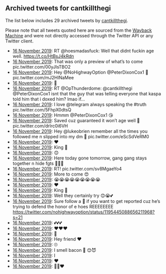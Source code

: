 ## Archived tweets for cantkillthegi

The list below includes 29 archived tweets by
[cantkillthegi](https://twitter.com/cantkillthegi).

Please note that all tweets quoted here are sourced from the
[Wayback Machine](https://web.archive.org) and were not directly accessed through the Twitter API or
any Twitter client.

* [16 November 2019](https://web.archive.org/web/20191116201826/https://twitter.com/cantkillthegi/status/1195798301800427520): RT @hoesmadasfuck: Well that didnt fuckin age well. https://t.co/HtBsJ4kRdn <!--1195798301800427520-->
* [16 November 2019](https://web.archive.org/web/20191116045223/https://twitter.com/cantkillthegi/status/1195561879944364032): That was only a preview of what’s to come pic.twitter.com/00yJIsTBO2 <!--1195561879944364032-->
* [16 November 2019](https://web.archive.org/web/20191116052023/https://twitter.com/cantkillthegi/status/1195558454657605632): Hey  @NoHighwayOption   @PeterDixonCox1  🤫 pic.twitter.com/mJ2HINaMee <!--1195558454657605632-->
* [16 November 2019](https://web.archive.org/web/20191116065135/https://twitter.com/cantkillthegi/status/1195554813540331520): 🤔 <!--1195557415199985664-->
* [16 November 2019](https://web.archive.org/web/20191116042044/https://twitter.com/cantkillthegi/status/1195557288683003905): RT @OpThunderdome: @cantkillthegi @PeterDixonCox1 isnt that the guy that was telling everyone that kaspa told him that i doxed him? lmao if… <!--1195557288683003905-->
* [16 November 2019](https://web.archive.org/web/20191116044651/https://twitter.com/cantkillthegi/status/1195557082075815936): I love  @telegram  always speaking the  #truth  pic.twitter.com/5FhpX0dtsQ <!--1195557082075815936-->
* [16 November 2019](https://web.archive.org/web/20191116065135/https://twitter.com/cantkillthegi/status/1195554813540331520): Hmmm  @PeterDixonCox1  😘 <!--1195554813540331520-->
* [16 November 2019](https://web.archive.org/web/20191116041919/https://twitter.com/cantkillthegi/status/1195553066512048128): Saved cuz guaranteed it won’t age well 🤫 pic.twitter.com/drlrc0i6VH <!--1195553066512048128-->
* [16 November 2019](https://web.archive.org/web/20191116041912/https://twitter.com/cantkillthegi/status/1195552233204539392): Hey  @lukeobrien  remember all the times you followed me n slipped into my dm 🤫 pic.twitter.com/eScSdVeRM0 <!--1195552233204539392-->
* [16 November 2019](https://web.archive.org/web/20191116042010/https://twitter.com/cantkillthegi/status/1195548411635744768): ❤️ <!--1195548411635744768-->
* [16 November 2019](https://web.archive.org/web/20191116042103/https://twitter.com/cantkillthegi/status/1195548303670136832): King 👑 <!--1195548303670136832-->
* [16 November 2019](https://web.archive.org/web/20191116104740/https://twitter.com/cantkillthegi/status/1195548249093890049): 😊 <!--1195548249093890049-->
* [16 November 2019](https://web.archive.org/web/20191116035925/https://twitter.com/cantkillthegi/status/1195546960184233985): Here today gone tomorrow, gang gang stays together n hide fgts 🤫😘🥓 <!--1195546960184233985-->
* [16 November 2019](https://web.archive.org/web/20191116034607/https://twitter.com/cantkillthegi/status/1195545803315507202): RT! pic.twitter.com/sv8MgaeYo4 <!--1195545803315507202-->
* [16 November 2019](https://web.archive.org/web/20191116040116/https://twitter.com/cantkillthegi/status/1195540427127975936): More to come 😍 <!--1195544007364898817-->
* [16 November 2019](https://web.archive.org/web/20191116041149/https://twitter.com/cantkillthegi/status/1195543072962072576): 😭😭😭😭😭😭😭😭😭 <!--1195543072962072576-->
* [16 November 2019](https://web.archive.org/web/20191116040116/https://twitter.com/cantkillthegi/status/1195540427127975936): ❤️ <!--1195540427127975936-->
* [16 November 2019](https://web.archive.org/web/20191116032927/https://twitter.com/cantkillthegi/status/1195538943833333760): King 👑 <!--1195538943833333760-->
* [16 November 2019](https://web.archive.org/web/20191116031042/https://twitter.com/cantkillthegi/status/1195536017513566209): Well they certainly try 😊😭💕 <!--1195537627400658945-->
* [16 November 2019](https://web.archive.org/web/20191116035739/https://twitter.com/cantkillthegi/status/1195537454092017664): Sure follow a 🐖 if you want to get reported cuz he’s trying to defend the honor of e hoes REEEEEEEE https://twitter.com/nohighwayoption/status/1195445088656211968?s=21 <!--1195537454092017664-->
* [16 November 2019](https://web.archive.org/web/20191116033604/https://twitter.com/cantkillthegi/status/1195536374700507138): 💕💕💕 <!--1195536374700507138-->
* [16 November 2019](https://web.archive.org/web/20191116032250/https://twitter.com/cantkillthegi/status/1195536268764991488): ❤️❤️❤️ <!--1195536268764991488-->
* [16 November 2019](https://web.archive.org/web/20191116040650/https://twitter.com/cantkillthegi/status/1195536139043532800): 🤫 <!--1195536139043532800-->
* [16 November 2019](https://web.archive.org/web/20191116031042/https://twitter.com/cantkillthegi/status/1195536017513566209): Hey friend ❤️ <!--1195536017513566209-->
* [16 November 2019](https://web.archive.org/web/20191116024418/https://twitter.com/cantkillthegi/status/1195530174999056384): 🙄 <!--1195530174999056384-->
* [16 November 2019](https://web.archive.org/web/20191116033204/https://twitter.com/cantkillthegi/status/1195528442793476097): I smell bacon 🥓 😊😈 <!--1195528442793476097-->
* [16 November 2019](https://web.archive.org/web/20191116030110/https://twitter.com/cantkillthegi/status/1195527834753613824): I <!--1195527834753613824-->
* [16 November 2019](https://web.archive.org/web/20191116022810/https://twitter.com/cantkillthegi/status/1195526442638905344): ❤️ <!--1195526442638905344-->
* [16 November 2019](https://web.archive.org/web/20191116022704/https://twitter.com/cantkillthegi/status/1195524988033388544): 🙏🏻❤️ <!--1195524988033388544-->
